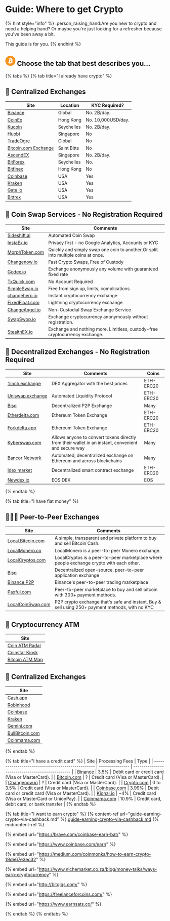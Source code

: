 # Guide: Where to get Crypto

{% hint style="info" %}
:person_raising_hand:Are you new to crypto and need a helping hand? Or maybe you're just looking for a refresher because you've been away a bit. 

This guide is for you.
{% endhint %}

## ![](../.gitbook/assets/btc.png) Choose the tab that best describes you...

{% tabs %}
{% tab title="I already have crypto" %}
## :office: Centralized Exchanges

| Site                                                                 | Location    | KYC Required?      |
| -------------------------------------------------------------------- | ----------- | ------------------ |
| [Binance](https://www.binance.com/en/register?ref=RI4R7YI6)          | Global      | No. 2₿/day.        |
| [CoinEx](https://www.coinex.com/register?refer_code=6rcz2)           | Hong Kong   | No. 10,000USD/day. |
| [Kucoin](https://www.kucoin.com/ucenter/signup?rcode=2M43tty)        | Seychelles  | No. 2₿/day.        |
| [Huobi](https://www.hbg.com/en-us/exchange/?s=xtz_btc\&invite_code=) | Singapore   | No                 |
| [TradeOgre](https://tradeogre.com/markets)                           | Global      | No                 |
| [Bitcoin.com Exchange](https://exchange.bitcoin.com)                 | Saint Bitts | No                 |
| [AscendEX](https://ascendex.com)                                     | Singapore   | No. 2₿/day.        |
| [BitForex](https://www.bitforex.com)                                 | Seychelles  | No.                |
| [Bitfinex](https://www.bitfinex.com/t/XTZ:USD)                       | Hong Kong   | No                 |
| [Coinbase](https://pro.coinbase.com/trade/XTZ-USD)                   | USA         | Yes                |
| [Kraken](https://www.kraken.com)                                     | USA         | Yes                |
| [Gate.io](https://www.gate.io/trade/xtz_usdt)                        | USA         | Yes                |
| [Bittrex](https://bittrex.com/Market/Index?MarketName=BTC-XTZ)       | USA         | Yes                |

## :twisted_rightwards_arrows: Coin Swap Services - No Registration Required

| Site                                                         | Comments                                                                          |
| ------------------------------------------------------------ | --------------------------------------------------------------------------------- |
| [Sideshift.ai](https://sideshift.ai/a/ziLELkDY5)             | Automated Coin Swap                                                               |
| [InstaEx.io](https://instaex.io)                             | Privacy first - no Google Analytics, Accounts or KYC                              |
| [MorphToken.com](https://www.morphtoken.com)                 | Quickly and simply swap one coin to another.Or split into multiple coins at once. |
| [Changenow.io](https://changenow.io/?link_id=e542777107ca34) | Fast Crypto Swaps, Free of Custody                                                |
| [Godex.io](https://godex.io/?aff_id=zNyhC0A10Be5YRBt)        | Exchange anonymously any volume with guaranteed fixed rate                        |
| [TxQuick.com](https://ca.txquick.com)                        | No Account Required                                                               |
| [SimpleSwap.io](https://simpleswap.io)                       | Free from sign up, limits, complications                                          |
| [changehero.io](https://changehero.io)                       | Instant cryptocurrency exchange                                                   |
| [FixedFloat.com](https://fixedfloat.com/?ref=cn8rt3qa)       | Lightning cryptocurrency exchange                                                 |
| [ChangeAngel.io](https://changeangel.io)                     | Non-Custodial Swap Exchange Service                                               |
| [SwapSwop.io](https://swapswop.io)                           | Exchange cryptocurrency anonymously without registration.                         |
| [StealthEX.io](https://stealthex.io)                         | Exchange and nothing more. Limitless, custody-free cryptocurrency exchange.       |

## :milky_way: Decentralized Exchanges - No Registration Required

| Site                                              | Comments                                                                                            | Coins     |
| ------------------------------------------------- | --------------------------------------------------------------------------------------------------- | --------- |
| [1inch.exchange](https://1inch.exchange)          | DEX Aggregator with the best prices                                                                 | ETH-ERC20 |
| [Uniswap.exchange](https://uniswap.exchange/swap) | Automated Liquidity Protocol                                                                        | ETH-ERC20 |
| [Bisq](https://bisq.network)                      | Decentralized P2P Exchange                                                                          | Many      |
| [Etherdelta.com](https://etherdelta.com)          | Ethereum Token Exchange                                                                             | ETH-ERC20 |
| [Forkdelta.app](https://forkdelta.app)            | Ethereum Token Exchange                                                                             | ETH-ERC20 |
| [Kyberswap.com](https://kyberswap.com/swap)       | Allows anyone to convert tokens directly from their wallet in an instant, convenient and secure way | Many      |
| [Bancor Network](https://www.bancor.network)      | Automated, decentralized exchange on Ethereum and across blockchains                                | Many      |
| [Idex.market](https://idex.market/eth/idex)       | Decentralized smart contract exchange                                                               | ETH-ERC20 |
| [Newdex.io](https://newdex.io)                    | EOS DEX                                                                                             | EOS       |
{% endtab %}

{% tab title="I have fiat money" %}
## :family_woman_girl_boy: Peer-to-Peer Exchanges

| Site                                                         | Comments                                                                                        |
| ------------------------------------------------------------ | ----------------------------------------------------------------------------------------------- |
| [Local.Bitcoin.com](https://local.bitcoin.com/r/coincashew9) | A simple, transparent and private platform to buy and sell Bitcoin Cash.                        |
| [LocalMonero.co](https://localmonero.co)                     | LocalMonero is a peer-to-peer Monero exchange.                                                  |
| [LocalCryptos.com](https://localcryptos.com)                 | LocalCryptos is a peer-to-peer marketplace where people exchange crypto with each other.        |
| [Bisq](https://bisq.network)                                 | Decentralized open-source, peer-to-peer application exchange                                    |
| [Binance P2P](https://p2p.binance.com)                       | Binance's peer-to-peer trading marketplace                                                      |
| [Paxful.com](https://paxful.com)                             | Peer-to-peer marketplace to buy and sell bitcoin with 300+ payment methods.                     |
| [LocalCoinSwap.com](https://localcoinswap.com)               | P2P crypto exchange that's safe and instant. Buy & sell using 250+ payment methods, with no KYC |

## :atm: Cryptocurrency ATM

| Site                                               |
| -------------------------------------------------- |
| [Coin ATM Radar](https://coinatmradar.com)         |
| [Coinstar Kiosk](https://www.coinstar.com/bitcoin) |
| [Bitcoin ATM Map](https://bitcoinatmmap.com)       |

## :office: Centralized Exchanges

| Site                                       |
| ------------------------------------------ |
| [Cash.app](https://cash.app)               |
| [Robinhood](https://robinhood.com)         |
| [Coinbase](https://www.coinbase.com)       |
| [Kraken](https://www.kraken.com)           |
| [Gemini.com](https://gemini.com)           |
| [BullBitcoin.com](https://bullbitcoin.com) |
| [Coinmama.com](https://www.coinmama.com)   |
{% endtab %}

{% tab title="I have a credit card" %}
| Site                                              | Processing Fees | Type                                            |
| ------------------------------------------------- | --------------- | ----------------------------------------------- |
| [Binance](https://www.binance.com/en/buy-Bitcoin) | 3.5%            | Debit card or credit card (Visa or MasterCard). |
| [Bitcoin.com](https://buy.bitcoin.com)            | ?               | Credit card (Visa or MasterCard).               |
| [Changenow.io](https://changenow.io)              | ?               | Credit card (Visa or MasterCard).               |
| [Crypto.com](https://crypto.com)                  | 0 to 3.5%       | Credit card (Visa or MasterCard).               |
| [Coinbase.com](https://www.coinbase.com)          | 3.99%           | Debit card or credit card (Visa or MasterCard). |
| [Kional.io](https://koinal.io)                    | \~4%            | Credit card (Visa or MasterCard or UnionPay).   |
| [Coinmama.com](https://www.coinmama.com)          | 10.9%           | Credit card, debit card, or bank transfer       |
{% endtab %}

{% tab title="I want to earn crypto" %}
{% content-ref url="guide-earning-crypto-via-cashback.md" %}
[guide-earning-crypto-via-cashback.md](guide-earning-crypto-via-cashback.md)
{% endcontent-ref %}

{% embed url="https://brave.com/coinbase-earn-bat/" %}

{% embed url="https://www.coinbase.com/earn" %}

{% embed url="https://medium.com/coinmonks/how-to-earn-crypto-19de67e3ec32" %}

{% embed url="https://www.nichemarket.co.za/blog/money-talks/ways-earn-cryptocurrency" %}

{% embed url="http://bitgigs.com/" %}

{% embed url="https://freelanceforcoins.com/" %}

{% embed url="https://www.earnsats.co/" %}


{% endtab %}
{% endtabs %}

